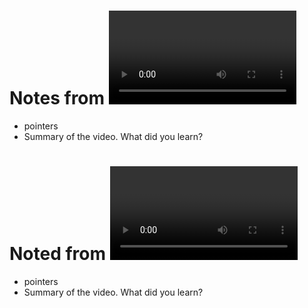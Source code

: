 # Notes from <Video name word to word>:
- pointers
- Summary of the video. What did you learn?

# Noted from <video name>
- pointers
- Summary of the video. What did you learn?
